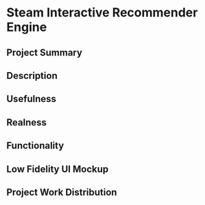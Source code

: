 # Steam Interactive Recommender Engine

## Project Summary

## Description

## Usefulness 

## Realness

## Functionality

## Low Fidelity UI Mockup

## Project Work Distribution 
